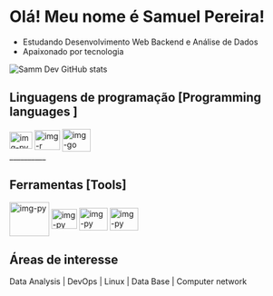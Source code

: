 # Olá! Meu nome é Samuel Pereira! 

- Estudando Desenvolvimento Web Backend e Análise de Dados
- Apaixonado por tecnologia


![Samm Dev GitHub stats](https://github-readme-stats.vercel.app/api?username=sammdev100&show_icons=true&bg_color=00000000)

## Linguagens de programação [Programming languages ]
<div style="display inline_block">
  <img align="center" alt="img-py" height="30" width="40" src="https://cdn.jsdelivr.net/gh/devicons/devicon@latest/icons/python/python-plain.svg"/>
  <img align="center" alt="img-r" height="35" width="45" src="https://cdn.jsdelivr.net/gh/devicons/devicon@latest/icons/r/r-plain.svg"/>
  <!-- <img align="center" alt="img-go" height="50" width="60" src="https://cdn.jsdelivr.net/gh/devicons/devicon@latest/icons/go/go-original-wordmark.svg"/> -->
  <img align="center" alt="img-go" height="40" width="50" src="https://cdn.jsdelivr.net/gh/devicons/devicon@latest/icons/azuresqldatabase/azuresqldatabase-original.svg" />
          
</div>
__________

## **Ferramentas [Tools]**
<div style="display inline_block">
  <img align="center" alt="img-py" height="60" width="70" src="https://cdn.jsdelivr.net/gh/devicons/devicon@latest/icons/mysql/mysql-original-wordmark.svg"/>
  <img align="center" alt="img-py" height="35" width="45" src="https://cdn.jsdelivr.net/gh/devicons/devicon@latest/icons/rstudio/rstudio-original.svg"/>
  <img align="center" alt="img-py" height="40" width="50" src="https://cdn.jsdelivr.net/gh/devicons/devicon@latest/icons/notion/notion-original.svg"/>
  <img align="center" alt="img-py" height="40" width="50" src="https://cdn.jsdelivr.net/gh/devicons/devicon@latest/icons/ubuntu/ubuntu-original.svg"/>
</div>

## **Áreas de interesse**
Data Analysis | DevOps | Linux | Data Base | Computer network 
